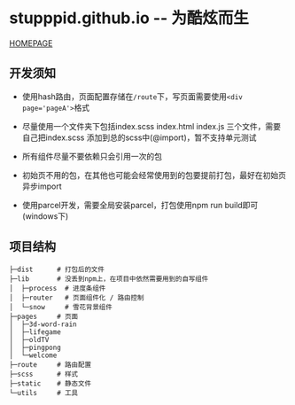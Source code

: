 # stupppid.github.io  -- 为酷炫而生

[HOMEPAGE](https://stupppid.github.io/dist)

## 开发须知

- 使用hash路由，页面配置存储在`/route`下，写页面需要使用`<div page='pageA'>`格式

- 尽量使用一个文件夹下包括index.scss  index.html  index.js 三个文件，需要自己把index.scss 添加到总的scss中(@import)，暂不支持单元测试

- 所有组件尽量不要依赖只会引用一次的包

- 初始页不用的包，在其他也可能会经常使用到的包要提前打包，最好在初始页异步import

- 使用parcel开发，需要全局安装parcel，打包使用npm run build即可(windows下)

## 项目结构

    ├─dist      # 打包后的文件  
    ├─lib       # 没丢到npm上，在项目中依然需要用到的自写组件  
    │  ├─process  # 进度条组件  
    │  ├─router   # 页面组件化 / 路由控制  
    │  └─snow     # 雪花背景组件  
    ├─pages     # 页面  
    │  ├─3d-word-rain
    │  ├─lifegame
    │  ├─oldTV
    │  ├─pingpong
    │  └─welcome
    ├─route     # 路由配置  
    ├─scss      # 样式  
    ├─static    # 静态文件  
    └─utils     # 工具  
